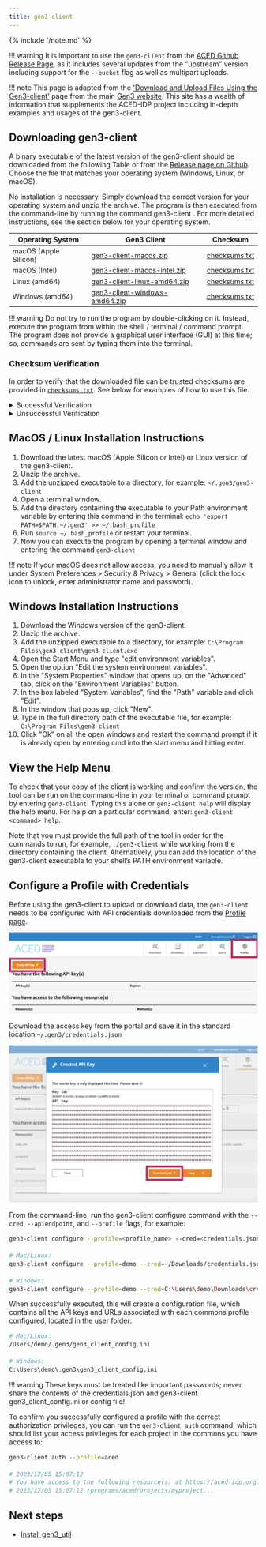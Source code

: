 ```yaml
---
title: gen3-client
---
```


{% include '/note.md' %}

!!! warning
    It is important to use the `gen3-client` from the [ACED Github Release Page](https://github.com/ACED-IDP/cdis-data-client/releases), as it includes several updates from the "upstream" version including support for the `--bucket` flag as well as multipart uploads.

!!! note
    This page is adapted from the ['Download and Upload Files Using the Gen3-client'](https://gen3.org/resources/user/gen3-client/) page from the main [Gen3 website](https://gen3.org/). This site has a wealth of information that supplements the ACED-IDP project including in-depth examples and usages of the gen3-client.

## Downloading gen3-client

A binary executable of the latest version of the gen3-client should be downloaded from the following Table or from the [Release page on Github](https://github.com/ACED-IDP/cdis-data-client/releases). Choose the file that matches your operating system (Windows, Linux, or macOS).

No installation is necessary. Simply download the correct version for your operating system and unzip the archive. The program is then executed from the command-line by running the command gen3-client <options>. For more detailed instructions, see the section below for your operating system.

| Operating System      | Gen3 Client                              | Checksum                   |
| --------------------- | ---------------------------------------- | -------------------------- |
| macOS (Apple Silicon) | [gen3-client-macos.zip][macos-arm]       | [checksums.txt][checksums] |
| macOS (Intel)         | [gen3-client-macos-intel.zip][macos]     | [checksums.txt][checksums] |
| Linux (amd64)         | [gen3-client-linux-amd64.zip][linux]     | [checksums.txt][checksums] |
| Windows (amd64)       | [gen3-client-windows-amd64.zip][windows] | [checksums.txt][checksums] |

[macos-arm]: https://github.com/ACED-IDP/cdis-data-client/releases/latest/download/gen3-client-macos.zip
[macos]: https://github.com/ACED-IDP/cdis-data-client/releases/latest/download/gen3-client-macos-intel.zip
[linux]: https://github.com/ACED-IDP/cdis-data-client/releases/latest/download/gen3-client-linux-amd64.zip
[windows]: https://github.com/ACED-IDP/cdis-data-client/releases/latest/download/gen3-client-windows-amd64.zip
[checksums]: https://github.com/ACED-IDP/cdis-data-client/releases/latest/download/checksums.txt

!!! warning
    Do not try to run the program by double-clicking on it. Instead, execute the program from within the shell / terminal / command prompt. The program does not provide a graphical user interface (GUI) at this time; so, commands are sent by typing them into the terminal.

### Checksum Verification

In order to verify that the downloaded file can be trusted checksums are provided in [`checksums.txt`][checksums]. See below for examples of how to use this file.

<details>
<summary>Successful Verification</summary>

To verify the integrity of the binaries on macOS run the following command in the same directory as the downloaded file:

```sh
$ shasum -c checksums.txt --ignore-missing
gen3-client-macos.zip: OK
```

If the `shasum` command outputs `OK` than the verification was successful and the executable can be trusted.

</details>

<details>
<summary>Unsuccessful Verification</summary>

Alternatively if the command outputs `FAILED` than the checksum did not match and the binary should not be run.

```sh
$ shasum -c checksums.txt --ignore-missing
gen3-client-macos.zip: FAILED
shasum: WARNING: 1 computed checksum did NOT match
shasum: checksums.txt: no file was verified
```

In such a case please reach out to the contributors for assistance.

</details>

## MacOS / Linux Installation Instructions

1. Download the latest macOS (Apple Silicon or Intel) or Linux version of the gen3-client.
2. Unzip the archive.
3. Add the unzipped executable to a directory, for example: `~/.gen3/gen3-client`
4. Open a terminal window.
5. Add the directory containing the executable to your Path environment variable by entering this command in the terminal: `echo 'export PATH=$PATH:~/.gen3' >> ~/.bash_profile`
6. Run `source ~/.bash_profile` or restart your terminal.
7. Now you can execute the program by opening a terminal window and entering the command `gen3-client`

!!! note
    If your macOS does not allow access, you need to manually allow it under System Preferences > Security & Privacy > General (click the lock icon to unlock, enter administrator name and password).

## Windows Installation Instructions

1. Download the Windows  version of the gen3-client.
2. Unzip the archive.
3. Add the unzipped executable to a directory, for example: `C:\Program Files\gen3-client\gen3-client.exe`
4. Open the Start Menu and type "edit environment variables".
5. Open the option "Edit the system environment variables".
6. In the "System Properties" window that opens up, on the "Advanced" tab, click on the "Environment Variables" button.
7. In the box labeled "System Variables", find the "Path" variable and click "Edit".
8. In the window that pops up, click "New".
9. Type in the full directory path of the executable file, for example: `C:\Program Files\gen3-client`
10. Click "Ok" on all the open windows and restart the command prompt if it is already open by entering cmd into the start menu and hitting enter.

## View the Help Menu

To check that your copy of the client is working and confirm the version, the tool can be run on the command-line in your terminal or command prompt by entering `gen3-client`. Typing this alone or `gen3-client help` will display the help menu. For help on a particular command, enter: `gen3-client <command> help`.

Note that you must provide the full path of the tool in order for the commands to run, for example, `./gen3-client` while working from the directory containing the client. Alternatively, you can add the location of the gen3-client executable to your shell’s PATH environment variable.

## Configure a Profile with Credentials

Before using the gen3-client to upload or download data, the `gen3-client` needs to be configured with API credentials downloaded from the [Profile page](https://aced-idp.org/identity).

![Gen3 Profile page](profile.png)

Download the access key from the portal and save it in the standard location `~/.gen3/credentials.json`

![Gen3 Credentials](credentials.png)

From the command-line, run the gen3-client configure command with the `--cred`, `--apiendpoint`, and `--profile` flags, for example:

```sh
gen3-client configure --profile=<profile_name> --cred=<credentials.json> --apiendpoint=https://aced-idp.org

# Mac/Linux:
gen3-client configure --profile=demo --cred=~/Downloads/credentials.json --apiendpoint=https://aced-idp.org

# Windows:
gen3-client configure --profile=demo --cred=C:\Users\demo\Downloads\credentials.json --apiendpoint=https://aced-idp.org
```

When successfully executed, this will create a configuration file, which contains all the API keys and URLs associated with each commons profile configured, located in the user folder:

```sh
# Mac/Linux:
/Users/demo/.gen3/gen3_client_config.ini

# Windows:
C:\Users\demo\.gen3\gen3_client_config.ini
```

!!! warning
    These keys must be treated like important passwords; never share the contents of the credentials.json and gen3-client gen3_client_config.ini or config file!

To confirm you successfully configured a profile with the correct authorization privileges, you can run the `gen3-client auth` command, which should list your access privileges for each project in the commons you have access to:

```sh
gen3-client auth --profile=aced

# 2023/12/05 15:07:12
# You have access to the following resource(s) at https://aced-idp.org:
# 2023/12/05 15:07:12 /programs/aced/projects/myproject...
```

## Next steps

- [Install gen3_util](gen3_util.md)
